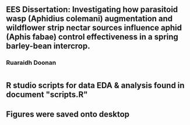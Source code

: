 ## EES Dissertation: Investigating how parasitoid wasp (Aphidius colemani) augmentation and wildflower strip nectar sources influence aphid (Aphis fabae) control effectiveness in a spring barley-bean intercrop.
### Ruaraidh Doonan
#
## R studio scripts for data EDA & analysis found in document "scripts.R"
## Figures were saved onto desktop
